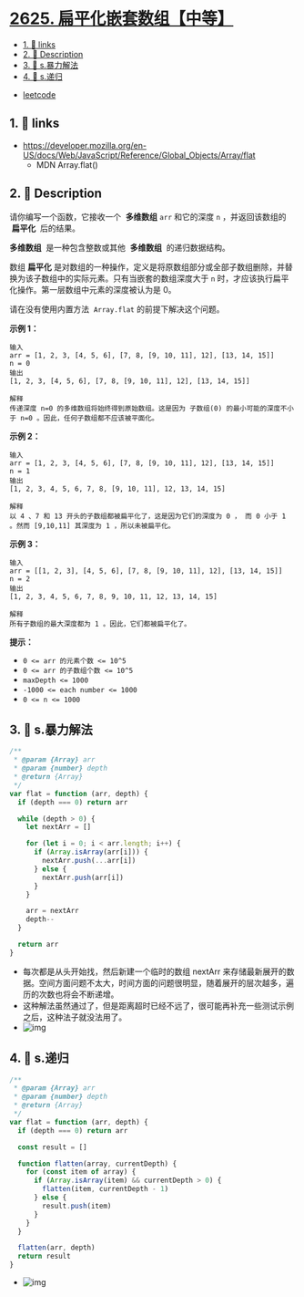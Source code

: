 # [2625. 扁平化嵌套数组【中等】](https://github.com/tnotesjs/TNotes.leetcode/tree/main/notes/2625.%20%E6%89%81%E5%B9%B3%E5%8C%96%E5%B5%8C%E5%A5%97%E6%95%B0%E7%BB%84%E3%80%90%E4%B8%AD%E7%AD%89%E3%80%91)

<!-- region:toc -->

- [1. 🔗 links](#1--links)
- [2. 📝 Description](#2--description)
- [3. 🎯 s.暴力解法](#3--s暴力解法)
- [4. 🎯 s.递归](#4--s递归)

<!-- endregion:toc -->

- [leetcode](https://leetcode.cn/problems/flatten-deeply-nested-array/description/)

## 1. 🔗 links

- https://developer.mozilla.org/en-US/docs/Web/JavaScript/Reference/Global_Objects/Array/flat
  - MDN Array.flat()

## 2. 📝 Description

请你编写一个函数，它接收一个  **多维数组** `arr` 和它的深度 `n` ，并返回该数组的  **扁平化**  后的结果。

**多维数组**  是一种包含整数或其他  **多维数组**  的递归数据结构。

数组 **扁平化** 是对数组的一种操作，定义是将原数组部分或全部子数组删除，并替换为该子数组中的实际元素。只有当嵌套的数组深度大于 `n` 时，才应该执行扁平化操作。第一层数组中元素的深度被认为是 0。

请在没有使用内置方法  `Array.flat` 的前提下解决这个问题。

**示例 1：**

```
输入
arr = [1, 2, 3, [4, 5, 6], [7, 8, [9, 10, 11], 12], [13, 14, 15]]
n = 0
输出
[1, 2, 3, [4, 5, 6], [7, 8, [9, 10, 11], 12], [13, 14, 15]]

解释
传递深度 n=0 的多维数组将始终得到原始数组。这是因为 子数组(0) 的最小可能的深度不小于 n=0 。因此，任何子数组都不应该被平面化。
```

**示例 2：**

```
输入
arr = [1, 2, 3, [4, 5, 6], [7, 8, [9, 10, 11], 12], [13, 14, 15]]
n = 1
输出
[1, 2, 3, 4, 5, 6, 7, 8, [9, 10, 11], 12, 13, 14, 15]

解释
以 4 、7 和 13 开头的子数组都被扁平化了，这是因为它们的深度为 0 ， 而 0 小于 1 。然而 [9,10,11] 其深度为 1 ，所以未被扁平化。
```

**示例 3：**

```
输入
arr = [[1, 2, 3], [4, 5, 6], [7, 8, [9, 10, 11], 12], [13, 14, 15]]
n = 2
输出
[1, 2, 3, 4, 5, 6, 7, 8, 9, 10, 11, 12, 13, 14, 15]

解释
所有子数组的最大深度都为 1 。因此，它们都被扁平化了。
```

**提示：**

- `0 <= arr 的元素个数 <= 10^5`
- `0 <= arr 的子数组个数 <= 10^5`
- `maxDepth <= 1000`
- `-1000 <= each number <= 1000`
- `0 <= n <= 1000`

## 3. 🎯 s.暴力解法

```js
/**
 * @param {Array} arr
 * @param {number} depth
 * @return {Array}
 */
var flat = function (arr, depth) {
  if (depth === 0) return arr

  while (depth > 0) {
    let nextArr = []

    for (let i = 0; i < arr.length; i++) {
      if (Array.isArray(arr[i])) {
        nextArr.push(...arr[i])
      } else {
        nextArr.push(arr[i])
      }
    }

    arr = nextArr
    depth--
  }

  return arr
}
```

- 每次都是从头开始找，然后新建一个临时的数组 nextArr 来存储最新展开的数据。空间方面问题不太大，时间方面的问题很明显，随着展开的层次越多，遍历的次数也将会不断递增。
- 这种解法虽然通过了，但是距离超时已经不远了，很可能再补充一些测试示例之后，这种法子就没法用了。
- ![img](https://cdn.jsdelivr.net/gh/tnotesjs/imgs@main/2024-10-26-20-01-36.png)

## 4. 🎯 s.递归

```js
/**
 * @param {Array} arr
 * @param {number} depth
 * @return {Array}
 */
var flat = function (arr, depth) {
  if (depth === 0) return arr

  const result = []

  function flatten(array, currentDepth) {
    for (const item of array) {
      if (Array.isArray(item) && currentDepth > 0) {
        flatten(item, currentDepth - 1)
      } else {
        result.push(item)
      }
    }
  }

  flatten(arr, depth)
  return result
}
```

- ![img](https://cdn.jsdelivr.net/gh/tnotesjs/imgs@main/2024-10-26-20-02-07.png)
